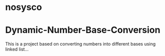 # nosysco

# Dynamic-Number-Base-Conversion
This is a project based on converting numbers into different bases using linked list...
